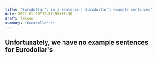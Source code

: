 ```yaml
---
title: "Eurodollar's in a sentence | Eurodollar's example sentences"
date: 2021-01-20T19:57:50+05:30
draft: falses
summary: "Eurodollar's"
---
```

## Unfortunately, we have no example sentences for Eurodollar's                 
